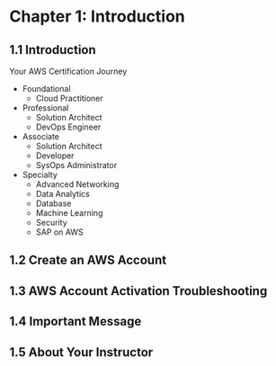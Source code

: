 # Chapter 1: Introduction
## 1.1 Introduction
Your AWS Certification Journey
- Foundational
  - Cloud Practitioner
- Professional
  - Solution Architect
  - DevOps Engineer
- Associate
  - Solution Architect
  - Developer
  - SysOps Administrator
- Specialty
  - Advanced Networking
  - Data Analytics
  - Database
  - Machine Learning
  - Security
  - SAP on AWS

## 1.2 Create an AWS Account

## 1.3 AWS Account Activation Troubleshooting

## 1.4 Important Message

## 1.5 About Your Instructor